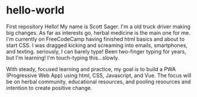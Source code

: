 # hello-world
First repository
Hello! My name is Scott Sager. I'm a old truck driver making big changes.
As far as interests go, herbal medicine is the main one for me. I'm 
currently on FreeCodeCamp having finished html basics and about to start CSS.
I was dragged kicking and screaming into emails, smartphones, and texting. 
seriously, I can barely type! Been two-finger typing for years, but I'm 
learning! I'm touch-typing this...slowly. 

With steady, focused learning and practice, my goal is to build a PWA 
(Progressive Web App) using html, CSS, Javascript, and Vue. The focus will be
on herbal community, educational resources, and pooling resources and 
intention to create positive change.

